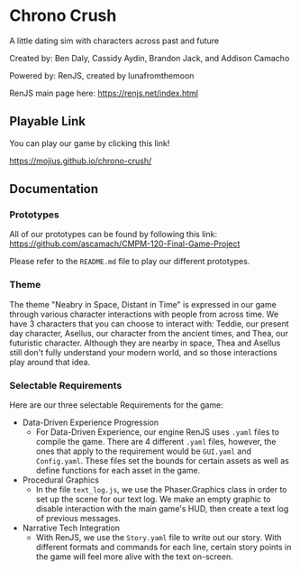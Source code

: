 # Chrono Crush
A little dating sim with characters across past and future

Created by: Ben Daly, Cassidy Aydin, Brandon Jack, and Addison Camacho

Powered by: RenJS, created by lunafromthemoon

RenJS main page here: https://renjs.net/index.html 

## Playable Link

You can play our game by clicking this link!

https://mojius.github.io/chrono-crush/

## Documentation

### Prototypes

All of our prototypes can be found by following this link: https://github.com/ascamach/CMPM-120-Final-Game-Project

Please refer to the `README.md` file to play our different prototypes.

### Theme

The theme "Neabry in Space, Distant in Time" is expressed in our game through various character interactions with people from across time.
We have 3 characters that you can choose to interact with: Teddie, our present day character, Asellus, our character from the ancient times, and Thea, our futuristic character.
Although they are nearby in space, Thea and Asellus still don't fully understand your modern world, and so those interactions play around that idea.

### Selectable Requirements
Here are our three selectable Requirements for the game:
- Data-Driven Experience Progression
  - For Data-Driven Experience, our engine RenJS uses `.yaml` files to compile the game. There are 4 different `.yaml` files, however, the ones that apply to the requirement would be `GUI.yaml` and `Config.yaml`. These files set the bounds for certain assets as well as define functions for each asset in the game.
- Procedural Graphics
  - In the file `text_log.js`, we use the Phaser.Graphics class in order to set up the scene for our text log. We make an empty graphic to disable interaction with the main game's HUD, then create a text log of previous messages.
- Narrative Tech Integration
  - With RenJS, we use the `Story.yaml` file to write out our story. With different formats and commands for each line, certain story points in the game will feel more alive with the text on-screen.
